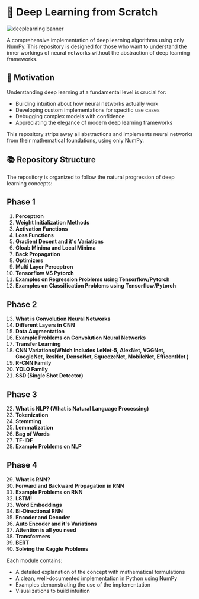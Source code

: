 # 🧠 Deep Learning from Scratch


<img src="https://static.vecteezy.com/system/resources/previews/009/373/463/non_2x/deep-learning-word-concepts-dark-blue-banner-neural-network-machine-learning-infographics-with-icons-on-color-background-isolated-typography-illustration-with-text-vector.jpg" alt="deeplearning banner" />


A comprehensive implementation of deep learning algorithms using only NumPy. This repository is designed for those who want to understand the inner workings of neural networks without the abstraction of deep learning frameworks.

## 🎯 Motivation

Understanding deep learning at a fundamental level is crucial for:
- Building intuition about how neural networks actually work
- Developing custom implementations for specific use cases
- Debugging complex models with confidence
- Appreciating the elegance of modern deep learning frameworks

This repository strips away all abstractions and implements neural networks from their mathematical foundations, using only NumPy.

## 📚 Repository Structure

The repository is organized to follow the natural progression of deep learning concepts:

## Phase 1 

1. **Perceptron**
2. **Weight Initialization Methods**
3. **Activation Functions**
4. **Loss Functions**
5. **Gradient Decent and it's Variations**
6. **Gloab Minima and Local Minima**
7. **Back Propagation**
8. **Optimizers**
9. **Multi Layer Perceptron**
10. **Tensorflow VS Pytorch**
11. **Examples on Regression Problems using Tensorflow/Pytorch**
12. **Examples on Classification Problems using Tensorflow/Pytorch**

## Phase 2

13. **What is Convolution Neural Networks**
14. **Different Layers in CNN**
15. **Data Augmentation**
16. **Example Problems on Convolution Neural Networks**
17. **Transfer Learning**
18. **CNN Variations(Which Includes LeNet-5, AlexNet, VGGNet, GoogleNet, ResNet, DenseNet, SqueezeNet, MobileNet, EfficentNet )**
19. **R-CNN Family**
20. **YOLO Family**
21. **SSD (Single Shot Detector)**

## Phase 3

22. **What is NLP? (What is Natural Language Processing)**
23. **Tokenization**
24. **Stemming**
25. **Lemmatization**
26. **Bag of Words**
27. **TF-IDF**
28. **Example Problems on NLP**


## Phase 4

29. **What is RNN?**
30. **Forward and Backward Propagation in RNN**
31. **Example Problems on RNN**
32. **LSTM!**
33. **Word Embeddings**
34. **Bi-Directional RNN**
35. **Encoder and Decoder**
36. **Auto Encoder and it's Variations**
37. **Attention is all you need**
38. **Transformers**
39. **BERT**
40. **Solving the Kaggle Problems**

Each module contains:
- A detailed explanation of the concept with mathematical formulations
- A clean, well-documented implementation in Python using NumPy
- Examples demonstrating the use of the implementation
- Visualizations to build intuition
